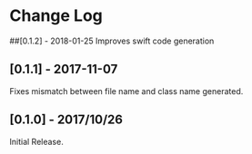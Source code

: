# Change Log

##[0.1.2] - 2018-01-25
Improves swift code generation

## [0.1.1] - 2017-11-07
Fixes mismatch between file name and class name generated.

## [0.1.0] - 2017/10/26
Initial Release.